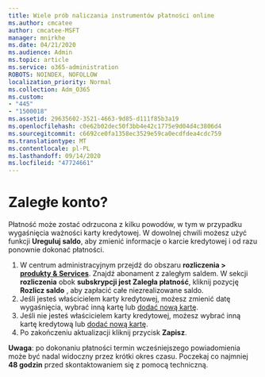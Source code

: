 ```yaml
---
title: Wiele prób naliczania instrumentów płatności online
ms.author: cmcatee
author: cmcatee-MSFT
manager: mnirkhe
ms.date: 04/21/2020
ms.audience: Admin
ms.topic: article
ms.service: o365-administration
ROBOTS: NOINDEX, NOFOLLOW
localization_priority: Normal
ms.collection: Adm_O365
ms.custom:
- "445"
- "1500018"
ms.assetid: 29635602-3521-4663-9d85-d111f85b3a19
ms.openlocfilehash: c0e62b02dec50f3bb4e42c1775e9d04d4c3806d4
ms.sourcegitcommit: c6692ce0fa1358ec3529e59ca0ecdfdea4cdc759
ms.translationtype: MT
ms.contentlocale: pl-PL
ms.lasthandoff: 09/14/2020
ms.locfileid: "47724661"
---
```

# <a name="past-due-account"></a>Zaległe konto?

Płatność może zostać odrzucona z kilku powodów, w tym w przypadku wygaśnięcia ważności karty kredytowej. W dowolnej chwili możesz użyć funkcji **Ureguluj saldo**, aby zmienić informacje o karcie kredytowej i od razu ponownie dokonać płatności.

1. W centrum administracyjnym przejdź do obszaru **rozliczenia > [produkty & Services](https://go.microsoft.com/fwlink/p/?linkid=842054)**.
Znajdź abonament z zaległym saldem. W sekcji **rozliczenia** obok **subskrypcji jest Zaległa płatność**, kliknij pozycję **Rozlicz saldo** , aby zapłacić całe niezrealizowane saldo.
2. Jeśli jesteś właścicielem karty kredytowej, możesz zmienić datę wygaśnięcia, wybrać inną kartę lub [dodać nową kartę](https://docs.microsoft.com/microsoft-365/commerce/billing-and-payments/manage-payment-methods?view=o365-worldwide).
3. Jeśli nie jesteś właścicielem karty kredytowej, możesz wybrać inną kartę kredytową lub [dodać nową kartę](https://docs.microsoft.com/microsoft-365/commerce/billing-and-payments/manage-payment-methods?view=o365-worldwide).
4. Po zakończeniu aktualizacji kliknij przycisk **Zapisz**.

**Uwaga**: po dokonaniu płatności termin wcześniejszego powiadomienia może być nadal widoczny przez krótki okres czasu. Poczekaj co najmniej **48 godzin** przed skontaktowaniem się z pomocą techniczną.
